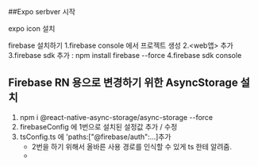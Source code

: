##Expo serbver 시작

expo icon 설치

firebase 설치하기
1.firebase console 에서 프로젝트 생성
2.<web앱> 추가
3.firebase sdk 추가 : npm install firebase --force
4.firebase sdk console

## Firebase RN 용으로 변경하기 위한 AsyncStorage 설치

1. npm i @react-native-async-storage/async-storage --force
2. firebaseConfig 에 1번으로 설치된 설정값 추가 / 수정
3. tsConfig.ts 에 'paths:["@firebase/auth":...]추가
   - 2번을 하기 위해서 올바른 사용 경로를 인식할 수 있게 ts 한테 알려줌.
   -
